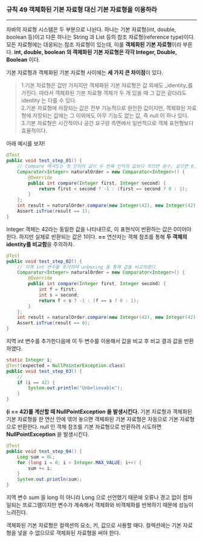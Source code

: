 ### 규칙 49 객체화된 기본 자료형 대신 기본 자료형을 이용하라
***

자바의 자료형 시스템은 두 부분으로 나뉜다. 하나는 기본 자료형(int, double, boolean 등)이고 다른 하나는 String 과 List 등의 참조 자료형(reference type)이다. 모든 자료형에는 대응되는 참조 자료형이 있는데, 이를 **객체화된 기본 자료형**이라 부른다. **int, double, boolean 의 객체화된 기본 자료형은 각각 Integer, Double, Boolean** 이다.

기본 자료형과 객체화된 기본 자료형 사이에는 **세 가지 큰 차이점**이 있다.
>1.기본 자료형은 값만 가지지만 객체화된 기본 자료형은 값 외에도 _identity_를 가진다. 따라서 객체화된 기본 자료형 객체가 두 개 있을 때 그 값은 같더라도 identity 는 다를 수 있다.<br>2.기본 자료형에 저장되는 값은 전부 기능적으로 완전한 값이지만, 객체화된 자료형에 저장되는 값에는 그 이외에도 아무 기능도 없는 값, 즉 null 이 하나 있다.<br>3.기본 자료형은 시간적이나 공간 요구량 측면에서 일반적으로 객체 표현형보다 효율적이다.


아래 예시를 보자!
```java
@Test
public void test_step_01() {
    // Compare 메서드는 첫 인자의 값이 두 번째 인자의 값보다 작으면 음수, 같으면 0, 크면 양수를 반환한다.
    Comparator<Integer> naturalOrder = new Comparator<Integer>() {
        @Override
        public int compare(Integer first, Integer second) {
            return first < second ? -1 : (first == second ? 0 : 1);
        }
    };
    int result = naturalOrder.compare(new Integer(42), new Integer(42));
    Assert.isTrue(result == 1);
}
```
Integer 객체는 42라는 동일한 값을 나타내므로, 이 표현식이 반환하는 값은 0이어야 한다. 하지만 실제로 반환되는 값은 1이다. **==** 연산자는 객체 참조를 통해 **두 객체의 identity를 비교함**을 주의하자.



```java
@Test
public void test_step_02() {
    // 지역 int 변수를 추가하여 unboxing 을 통해 값을 비교하였다.
    Comparator<Integer> naturalOrder = new Comparator<Integer>() {
        @Override
        public int compare(Integer first, Integer second) {
            int f = first;
            int s = second;
            return f < s ? -1 : (f == s ? 0 : 1);
        }
    };
    int result = naturalOrder.compare(new Integer(42), new Integer(42));
    Assert.isTrue(result == 0);
}
```
지역 int 변수를 추가한다음에 이 두 변수를 이용해서 값을 비교 후 비교 결과 값을 반환하였다.


```java
static Integer i;
@Test(expected = NullPointerException.class)
public void test_step_03() {
    //
    if (i == 42) {
        System.out.println("Unbelievable");
    }
}
```
**(i == 42)를 계산할 때 NullPointException 을 발생시킨다.** 기본 자료형과 객체화된 기본 자료형을 한 연산 안에 엮어 놓으면 객체화된 기본 자료형은 자동으로 기본 자료형으로 반환한다. null 인 객체 참조를 기본 자료형으로 반환하려 시도하면 __NullPointException__ 을 발생시킨다.


```java
@Test
public void test_step_04() {
    Long sum = 0L;
    for (long i = 0; i < Integer.MAX_VALUE; i++) {
        sum += i;
    }
    System.out.println(sum);
}
```
지역 변수 sum 을 long 이 아니라 Long 으로 선언했기 때문에 오류나 경고 없이 컴파일되는 프로그램이지만 변수가 계속해서 객체화와 비객체화를 반복하기 때문에 성능이 느려진다.

객체화된 기본 자료형은 컬렉션의 요소, 키, 값으로 사용할 때다. 컬렉션에는 기본 자료형을 넣을 수 없으므로 객체화된 자료형을 써야 한다.
